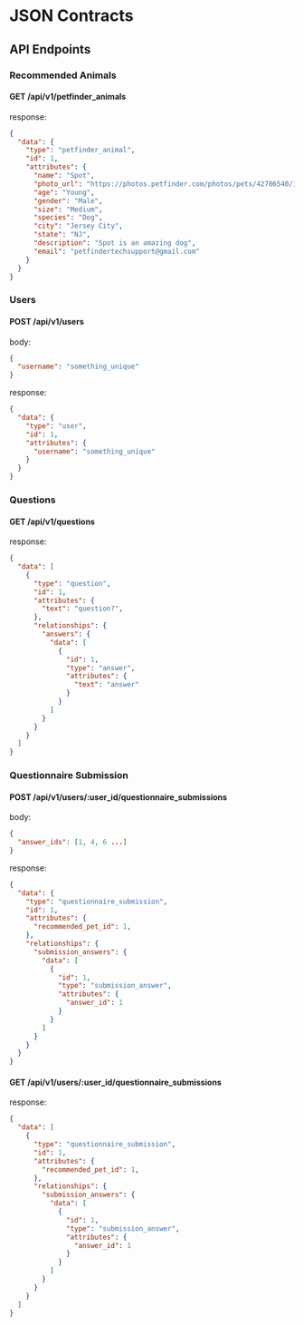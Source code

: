 # JSON Contracts

## API Endpoints

### Recommended Animals

#### GET /api/v1/petfinder_animals

response:

```json
{
  "data": {
    "type": "petfinder_animal",
    "id": 1,
    "attributes": {
      "name": "Spot",
      "photo_url": "https://photos.petfinder.com/photos/pets/42706540/1/?bust=1546042081",
      "age": "Young",
      "gender": "Male",
      "size": "Medium",
      "species": "Dog",
      "city": "Jersey City",
      "state": "NJ",
      "description": "Spot is an amazing dog",
      "email": "petfindertechsupport@gmail.com"
    }
  }
}
```

### Users

#### POST /api/v1/users

body:

```json
{
  "username": "something_unique"
}
```

response:

```json
{
  "data": {
    "type": "user",
    "id": 1,
    "attributes": {
      "username": "something_unique"
    }
  }
}
```

### Questions

#### GET /api/v1/questions

response:

```json
{
  "data": [
    {
      "type": "question",
      "id": 1,
      "attributes": {
        "text": "question?",
      },
      "relationships": {
        "answers": {
          "data": [
            {
              "id": 1,
              "type": "answer",
              "attributes": {
                "text": "answer"
              }
            }
          ]
        }
      }
    }
  ]
}
```

### Questionnaire Submission

#### POST /api/v1/users/:user_id/questionnaire_submissions

body:

```json
{
  "answer_ids": [1, 4, 6 ...]
}
```

response:

```json
{
  "data": {
    "type": "questionnaire_submission",
    "id": 1,
    "attributes": {
      "recommended_pet_id": 1,
    },
    "relationships": {
      "submission_answers": {
        "data": [
          {
            "id": 1,
            "type": "submission_answer",
            "attributes": {
              "answer_id": 1
            }
          }
        ]
      }
    }
  }
}
```

#### GET /api/v1/users/:user_id/questionnaire_submissions

response:

```json
{
  "data": [
    {
      "type": "questionnaire_submission",
      "id": 1,
      "attributes": {
        "recommended_pet_id": 1,
      },
      "relationships": {
        "submission_answers": {
          "data": [
            {
              "id": 1,
              "type": "submission_answer",
              "attributes": {
                "answer_id": 1
              }
            }
          ]
        }
      }
    }
  ]
}
```
